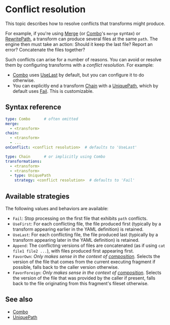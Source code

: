 # Conflict resolution

This topic describes how to resolve conflicts that transforms might produce.

For example, if you're using [Merge](merge.md) (or [Combo](combo.md)'s `merge` syntax) or
[RewritePath](rewrite-path.md), a transform can produce several files at the same `path`.
The engine then must take an action: Should it keep the last file?
Report an error? Concatenate the files together?

Such conflicts can arise for a number of reasons.
You can avoid or resolve them by configuring transforms with a _conflict resolution_. For example:

- [Combo](combo.md) uses [UseLast](#available-strategies) by default, but you can configure it to do otherwise.
- You can explicitly end a transform [Chain](chain.md) with a [UniquePath](unique-path.md), which
by default uses [Fail](#available-strategies). This is customizable.

## <a id="syntax-ref"></a>Syntax reference

```yaml
type: Combo      # often omitted
merge:
  - <transform>
chain:
  - <transform>
  - ...
onConflict: <conflict resolution>  # defaults to 'UseLast'
```

```yaml
type: Chain      # or implicitly using Combo
transformations:
  - <transform>
  - <transform>
  - type: UniquePath
    strategy: <conflict resolution>  # defaults to 'Fail'
```

## <a name="available-strategies"></a>Available strategies

The following values and behaviors are available:

* `Fail`: Stop processing on the first file that exhibits `path` conflicts.
* `UseFirst`: For each conflicting file, the file produced first
  (typically by a transform appearing earlier in the YAML definition) is retained.
* `UseLast`: For each conflicting file, the file produced last
  (typically by a transform appearing later in the YAML definition) is retained.
* `Append`: The conflicting versions of files are concatenated (as if using `cat file1 file2 ...`), with files produced
first appearing first.
* `FavorOwn`: _Only makes sense in the context of [composition](../composition.md)._
  Selects the version of the file that comes from the current executing fragment if possible,
  falls back to the caller version otherwise.
* `FavorForeign`: _Only makes sense in the context of [composition](../composition.md)._
  Selects the version of the file that was provided by the caller if present, falls
  back to the file originating from this fragment's fileset otherwise.

## See also

* [Combo](combo.md)
* [UniquePath](unique-path.md)
